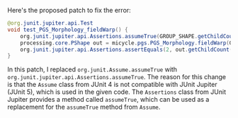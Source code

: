 Here's the proposed patch to fix the error:

```java
@org.junit.jupiter.api.Test
void test_PGS_Morphology_fieldWarp() {
    org.junit.jupiter.api.Assertions.assumeTrue(GROUP_SHAPE.getChildCount() == 2);
    processing.core.PShape out = micycle.pgs.PGS_Morphology.fieldWarp(GROUP_SHAPE, 10, 1, false);
    org.junit.jupiter.api.Assertions.assertEquals(2, out.getChildCount());
}
```

In this patch, I replaced `org.junit.Assume.assumeTrue` with `org.junit.jupiter.api.Assertions.assumeTrue`. The reason for this change is that the `Assume` class from JUnit 4 is not compatible with JUnit Jupiter (JUnit 5), which is used in the given code. The `Assertions` class from JUnit Jupiter provides a method called `assumeTrue`, which can be used as a replacement for the `assumeTrue` method from `Assume`.
